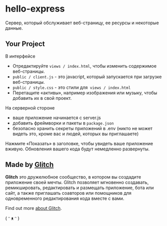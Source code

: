 # hello-express

Сервер, который обслуживает веб-страницу, ее ресурсы и некоторые данные.


## Your Project

В интерфейсе

- Отредактируйте `views / index.html`, чтобы изменить содержимое веб-страницы.
- `public / client.js` - это javacript, который запускается при загрузке веб-страницы.
- `public / style.css` - это стили для` views / index.html`
- Перетащите «активы», например изображения или музыку, чтобы добавить их в свой проект.

На серверной стороне

- ваше приложение начинается с server.js
- добавить фреймворки и пакеты в `package.json`
- безопасно хранить секреты приложений в .env (никто не может видеть это, кроме вас и людей, которых вы приглашаете)

Нажмите «Показать» в заголовке, чтобы увидеть ваше приложение вживую. Обновления вашего кода будут немедленно развернуты.


## Made by [Glitch](https://glitch.com/)

**Glitch** это дружелюбное сообщество, в котором вы создадите приложение своей мечты. 
Glitch позволяет мгновенно создавать, ремикшировать, редактировать и размещать приложение, 
бота или сайт, а также приглашать соавторов или помощников для одновременного редактирования кода вместе с вами.

Find out more [about Glitch](https://glitch.com/about).

( ᵔ ᴥ ᵔ )